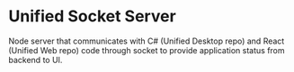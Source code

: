 # Unified Socket Server

Node server that communicates with C# (Unified Desktop repo) and React (Unified Web repo) code through socket to provide application status from backend to UI.
